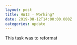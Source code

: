 ```yaml
---
layout: post
title: HW13 - Working?
date: 2019-08-12T14:00:00.000Z
categories: update
---
```

This task was to reformat 
